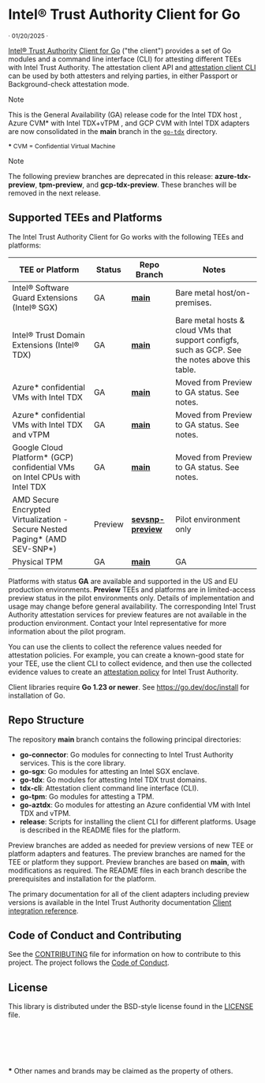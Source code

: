 # Intel® Trust Authority Client for Go

<p style="font-size: 0.875em;">· 01/20/2025 ·</p>

[Intel® Trust Authority](https://www.intel.com/content/www/us/en/security/trust-authority.html) [Client for Go](https://docs.trustauthority.intel.com/main/articles/integrate-go-client.html) ("the client") provides a set of Go modules and a command line interface (CLI) for attesting different TEEs with Intel Trust Authority. The attestation client API and [attestation client CLI](https://docs.trustauthority.intel.com/main/articles/integrate-go-tdx-cli.html) can be used by both attesters and relying parties, in either Passport or Background-check attestation mode. 

> [!NOTE]
> This is the General Availability (GA) release code for the Intel TDX host , Azure CVM\* with Intel TDX+vTPM , and GCP CVM with Intel TDX adapters are now consolidated in the **main** branch in the [`go-tdx`](./go-tdx/) directory. 
<br> <p style="font-size: 0.875em;">**\*** CVM = Confidential Virtual Machine</p>

> [!NOTE]
> The following preview branches are deprecated in this release: **azure-tdx-preview**, **tpm-preview**, and **gcp-tdx-preview**. These branches will be removed in the next release.

## Supported TEEs and Platforms
The Intel Trust Authority Client for Go works with the following TEEs and platforms:

| TEE or Platform | Status | Repo Branch | Notes |
| --- | --- | --- | --- |
| Intel® Software Guard Extensions (Intel® SGX) | GA | [**main**](https://github.com/intel/trustauthority-client-for-go/tree/main/go-sgx) | Bare metal host/on-premises. |
| Intel® Trust Domain Extensions (Intel® TDX) | GA | [**main**](https://github.com/intel/trustauthority-client-for-go/tree/main/go-tdx) | Bare metal hosts & cloud VMs that support configfs, such as GCP. See the notes above this table. |
| Azure\* confidential VMs with Intel TDX | GA | [**main**](https://github.com/intel/trustauthority-client-for-go/tree/main/go-aztdx) | Moved from Preview to GA status. See notes.|
| Azure\* confidential VMs with Intel TDX and vTPM | GA | [**main**](https://github.com/intel/trustauthority-client-for-go/tree/go-tpm) | Moved from Preview to GA status. See notes.|
| Google Cloud Platform\* (GCP) confidential VMs on Intel CPUs with Intel TDX | GA | [**main**](https://github.com/intel/trustauthority-client-for-go/tree/main/go-tdx) | Moved from Preview to GA status. See notes. |
| AMD Secure Encrypted Virtualization - Secure Nested Paging\* (AMD SEV-SNP\*) | Preview | [**sevsnp-preview**](https://github.com/intel/trustauthority-client-for-go/tree/sevsnp-preview) | Pilot environment only |
| Physical TPM | GA | [**main**](https://github.com/intel/trustauthority-client-for-go/tree/main) | GA |

Platforms with status **GA** are available and supported in the US and EU production environments. **Preview** TEEs and platforms are in limited-access preview status in the pilot environments only. Details of implementation and usage may change before general availability. The corresponding Intel Trust Authority attestation services for preview features are not available in the production environment. Contact your Intel representative for more information about the pilot program.

You can use the clients to collect the reference values needed for attestation policies. For example, you can create a known-good state for your TEE, use the client CLI to collect evidence, and then use the collected evidence values to create an [attestation policy](https://docs.trustauthority.intel.com/main/articles/concept-policy-v2.html) for Intel Trust Authority. 

Client libraries require **Go 1.23 or newer**. See https://go.dev/doc/install for installation of Go.

## Repo Structure

The repository **main** branch contains the following principal directories:

- **go-connector**: Go modules for connecting to Intel Trust Authority services. This is the core library.
- **go-sgx**: Go modules for attesting an Intel SGX enclave. 
- **go-tdx**: Go modules for attesting Intel TDX trust domains.
- **tdx-cli**: Attestation client command line interface (CLI). 
- **go-tpm**: Go modules for attesting a TPM.
- **go-aztdx**: Go modules for attesting an Azure confidential VM with Intel TDX and vTPM.
- **release**: Scripts for installing the client CLI for different platforms. Usage is described in the README files for the platform.

Preview branches are added as needed for preview versions of new TEE or platform adapters and features. The preview branches are named for the TEE or platform they support. Preview branches are based on **main**, with modifications as required. The README files in each branch describe the prerequisites and installation for the platform. 

The primary documentation for all of the client adapters including preview versions is available in the Intel Trust Authority documentation [Client integration reference](https://docs.trustauthority.intel.com/main/articles/integrate-overview.html).

## Code of Conduct and Contributing

See the [CONTRIBUTING](./CONTRIBUTING.md) file for information on how to contribute to this project. The project follows the [ Code of Conduct](./CODE_OF_CONDUCT.md).

## License

This library is distributed under the BSD-style license found in the [LICENSE](./LICENSE)
file.

<br><br>
---
**\*** Other names and brands may be claimed as the property of others.

<!--- links --->

